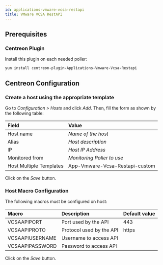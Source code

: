 ```yaml
---
id: applications-vmware-vcsa-restapi
title: VMware VCSA RestAPI
---
```


## Prerequisites

### Centreon Plugin

Install this plugin on each needed poller:

``` shell
yum install centreon-plugin-Applications-Vmware-Vcsa-Restapi
```

## Centreon Configuration

### Create a host using the appropriate template

Go to *Configuration \> Hosts* and click *Add*. Then, fill the form as shown by
the following table:

| Field                   | Value                          |
| :---------------------- | :----------------------------- |
| Host name               | *Name of the host*             |
| Alias                   | *Host description*             |
| IP                      | *Host IP Address*              |
| Monitored from          | *Monitoring Poller to use*     |
| Host Multiple Templates | App-Vmware-Vcsa-Restapi-custom |

Click on the *Save* button.

### Host Macro Configuration

The following macros must be configured on host:

| Macro           | Description              | Default value |
| :-------------- | :----------------------- | :------------ |
| VCSAAPIPORT     | Port used by the API     | 443           |
| VCSAAPIPROTO    | Protocol used by the API | https         |
| VCSAAPIUSERNAME | Username to access API   |               |
| VCSAAPIPASSWORD | Password to access API   |               |

Click on the *Save* button.
